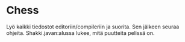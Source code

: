 # Chess
Lyö kaikki tiedostot editoriin/compileriin ja suorita. Sen jälkeen seuraa ohjeita. Shakki.javan:alussa lukee, mitä puutteita pelissä on.

